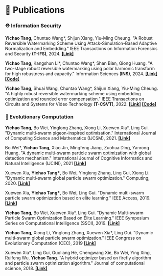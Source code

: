 # 📝 Publications

### ⛑ Information Security

**Yichao Tang**, Chuntao Wang*, Shijun Xiang, Yiu-Ming Cheung. "A Robust Reversible Watermarking Scheme Using Attack-Simulation-Based Adaptive Normalization and Embedding." IEEE Transactions on Information Forensics and Security **(T-IFS)**, 2024. [**[Link]**](https://ieeexplore.ieee.org/document/10458701)

**Yichao Tang**, Kangshun Li\*, Chuntao Wang\*, Shan Bian, Qiong Huang. "A two-stage robust reversible watermarking using polar harmonic transform for high robustness and capacity." Information Sciences **(INS)**, 2024. [**[Link]**](https://www.sciencedirect.com/science/article/abs/pii/S0020025523013713) [**[Code]**](https://github.com/yichao-tang/PHT-RRW)

**Yichao Tang**, Shuai Wang, Chuntao Wang*, Shijun Xiang, Yiu-Ming Cheung. "A highly robust reversible watermarking scheme using embedding optimization and rounded error compensation." IEEE Transactions on Circuits and Systems for Video Technology **(T-CSVT)**, 2022. [**[Link]**](https://ieeexplore.ieee.org/document/9928284/) [**[Code]**](https://github.com/yichao-tang/PZMs-RRW)

### 🧮 Evolutionary Computation

**Yichao Tang**, Bo Wei, Yinglong Zhang, Xiong Li, Xuewen Xia*, Ling Gui. "Dynamic multi-swarm pigeon-inspired optimisation." International Journal of Computing Science and Mathematics (IJCSM), 2021. [**[Link]**](https://www.inderscienceonline.com/doi/abs/10.1504/IJCSM.2021.116762)

Bo Wei*, **Yichao Tang**, Xiao Jin, Mingfeng Jiang, Zuohua Ding, Yanrong Huang. "A dynamic multi-swarm particle swarm optimization with global detection mechanism." International Journal of Cognitive Informatics and Natural Intelligence (IJCINI), 2021 [**[Link]**](https://www.igi-global.com/article/a-dynamic-multi-swarm-particle-swarm-optimization-with-global-detection-mechanism/294566)

Xuewen Xia, **Yichao Tang\***, Bo Wei, Yinglong Zhang, Ling Gui, Xiong Li. "Dynamic multi-swarm global particle swarm optimization." Computing, 2020. [**[Link]**](https://link.springer.com/article/10.1007/s00607-019-00782-9)

Xuewen Xia, **Yichao Tang\***, Bo Wei, Ling Gui. "Dynamic multi-swarm particle swarm optimization based on elite learning." IEEE Access, 2019. [**[Link]**](https://ieeexplore.ieee.org/abstract/document/8936982)

**Yichao Tang**, Bo Wei, Xuewen Xia*, Ling Gui. "Dynamic Multi-swarm Particle Swarm Optimization Based on Elite Learning." IEEE Symposium Series on Computational Intelligence (SSCI), 2019. [**[Link]**](https://ieeexplore.ieee.org/abstract/document/9002680)

**Yichao Tang**, Xiong Li, Yinglong Zhang, Xuewen Xia*, Ling Gui. "Dynamic multi-swarm global particle swarm optimization." IEEE Congress on Evolutionary Computation (CEC), 2019 [**[Link]**](https://ieeexplore.ieee.org/abstract/document/8790324)

Xuewen Xia*, Ling Gui, Guoliang He, Chengwang Xie, Bo Wei, Ying Xing, Ruifeng Wu, **Yichao Tang**. "A hybrid optimizer based on firefly algorithm and particle swarm optimization algorithm." Journal of computational science, 2018. [**[Link]**](https://www.sciencedirect.com/science/article/abs/pii/S1877750317303538)
